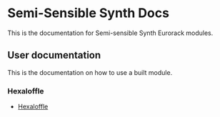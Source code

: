 # Semi-Sensible Synth Docs

This is the documentation for Semi-sensible Synth Eurorack modules.

## User documentation

This is the documentation on how to use a built module.

### Hexaloffle

- [Hexaloffle](hexaloffle-manual)

